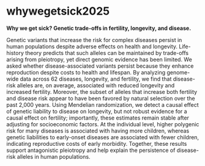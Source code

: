 # whywegetsick2025
**Why we get sick? Genetic trade-offs in fertility, longevity, and disease.**

Genetic variants that increase the risk for complex diseases persist in human populations despite adverse effects on health and longevity. Life-history theory predicts that such alleles can be maintained by trade-offs arising from pleiotropy, yet direct genomic evidence has been limited. We asked whether disease-associated variants persist because they enhance reproduction despite costs to health and lifespan. By analyzing genome-wide data across 62 diseases, longevity, and fertility, we find that disease-risk alleles are, on average, associated with reduced longevity and increased fertility. Moreover, the subset of alleles that increase both fertility and disease risk appear to have been favored by natural selection over the past 2,000 years. Using Mendelian randomization, we detect a causal effect of genetic liability to disease on longevity, but not robust evidence for a causal effect on fertility; importantly, these estimates remain stable after adjusting for socioeconomic factors. At the individual level, higher polygenic risk for many diseases is associated with having more children, whereas genetic liabilities to early-onset diseases are associated with fewer children, indicating reproductive costs of early morbidity. Together, these results support antagonistic pleiotropy and help explain the persistence of disease-risk alleles in human populations.
